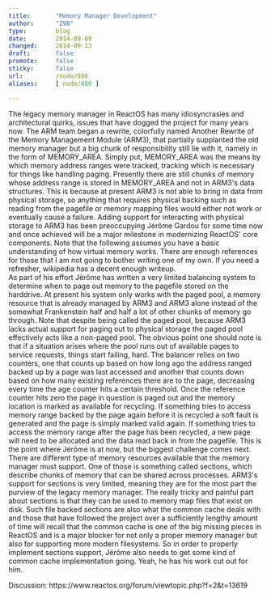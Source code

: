 ```yaml
---
title:       "Memory Manager Development"
author:      "Z98"
type:        blog
date:        2014-09-09
changed:     2014-09-13
draft:       false
promote:     false
sticky:      false
url:         /node/880
aliases:     [ node/880 ]

---
```


<p>The legacy memory manager in ReactOS has many idiosyncrasies and architectural quirks, issues that have dogged the project for many years now. The ARM team began a rewrite, colorfully named Another Rewrite of the Memory Management Module (ARM3), that partially supplanted the old memory manager but a big chunk of responsibility still lie with it, namely in the form of MEMORY_AREA. Simply put, MEMORY_AREA was the means by which memory address ranges were tracked, tracking which is necessary for things like handling paging. Presently there are still chunks of memory whose address range is stored in MEMORY_AREA and not in ARM3's data structures. This is because at present ARM3 is not able to bring in data from physical storage, so anything that requires physical backing such as reading from the pagefile or memory mapping files would either not work or eventually cause a failure. Adding support for interacting with physical storage to ARM3 has been preoccupying Jérôme Gardou for some time now and once achieved will be a major milestone in modernizing ReactOS' core components. Note that the following assumes you have a basic understanding of how virtual memory works. There are enough references for those that I am not going to bother writing one of my own. If you need a refresher, wikipedia has a decent enough writeup.<br />
	As part of his effort Jérôme has written a very limited balancing system to determine when to page out memory to the pagefile stored on the harddrive. At present his system only works with the paged pool, a memory resource that is already managed by ARM3 and ARM3 alone instead of the somewhat Frankenstein half and half a lot of other chunks of memory go through. Note that despite being called the paged pool, because ARM3 lacks actual support for paging out to physical storage the paged pool effectively acts like a non-paged pool. The obvious point one should note is that if a situation arises where the pool runs out of available pages to service requests, things start failing, hard. The balancer relies on two counters, one that counts up based on how long ago the address ranged backed up by a page was last accessed and another that counts down based on how many existing references there are to the page, decreasing every time the age counter hits a certain threshold. Once the reference counter hits zero the page in question is paged out and the memory location is marked as available for recycling. If something tries to access memory range backed by the page again before it is recycled a soft fault is generated and the page is simply marked valid again. If something tries to access the memory range after the page has been recycled, a new page will need to be allocated and the data read back in from the pagefile. This is the point where Jérôme is at now, but the biggest challenge comes next.<br />
	There are different type of memory resources available that the memory manager must support. One of those is something called sections, which describe chunks of memory that can be shared across processes. ARM3's support for sections is very limited, meaning they are for the most part the purview of the legacy memory manager. The really tricky and painful part about sections is that they can be used to memory map files that exist on disk. Such file backed sections are also what the common cache deals with and those that have followed the project over a sufficiently lengthy amount of time will recall that the common cache is one of the big missing pieces in ReactOS and is a major blocker for not only a proper memory manager but also for supporting more modern filesystems. So in order to properly implement sections support, Jérôme also needs to get some kind of common cache implementation going. Yeah, he has his work cut out for him.</p>
<p>Discussion: https://www.reactos.org/forum/viewtopic.php?f=2&amp;t=13619</p>


